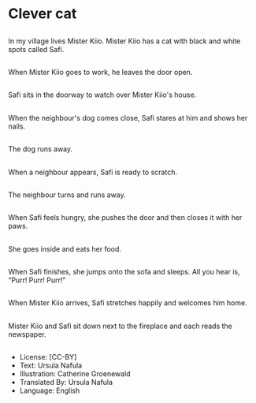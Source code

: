# Clever cat

##
In my village lives
Mister Kiio.
Mister Kiio has a cat
with black and white
spots called Safi.

##
When Mister Kiio goes
to work, he leaves the
door open.

##
Safi sits in the doorway
to watch over Mister
Kiio's house.

##
When the neighbour's
dog comes close, Safi
stares at him and
shows her nails.

##
The dog runs away.

##
When a neighbour
appears, Safi is ready to
scratch.

##
The neighbour turns
and runs away.

##
When Safi feels hungry,
she pushes the door
and then closes it with
her paws.

##
She goes inside and
eats her food.

##
When Safi finishes, she
jumps onto the sofa and
sleeps. All you hear is,
“Purr! Purr! Purr!”

##
When Mister Kiio
arrives, Safi stretches
happily and welcomes
him home.

##
Mister Kiio and Safi sit
down next to the
fireplace and each
reads the newspaper.

##
* License: [CC-BY]
* Text: Ursula Nafula
* Illustration: Catherine Groenewald
* Translated By: Ursula Nafula
* Language: English
